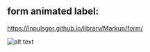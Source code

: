 ## form animated label: 

https://inpulsgor.github.io/library/Markup/form/

![alt text](https://github.com/Inpulsgor/library/blob/master/Markup/form/form_image.png "Form example")
